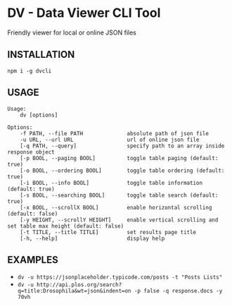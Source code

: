 # DV - Data Viewer CLI Tool
Friendly viewer for local or online JSON files

## INSTALLATION
`npm i -g dvcli`

## USAGE
```
Usage:
    dv [options]

Options:
    -f PATH, --file PATH              absolute path of json file
    -u URL, --url URL                 url of online json file
    [-q PATH, --query]                specify path to an array inside response object
    [-p BOOL, --paging BOOL]          toggle table paging (default: true)
    [-o BOOL, --ordering BOOL]        toggle table ordering (default: true)
    [-i BOOL, --info BOOL]            toggle table information (default: true)
    [-s BOOL, --searching BOOL]       toggle table search (default: true)
    [-x BOOL, --scrollX BOOL]         enable horizontal scrolling (default: false)
    [-y HEIGHT, --scrollY HEIGHT]     enable vertical scrolling and set table max height (default: false)
    [-t TITLE, --title TITLE]         set results page title
    [-h, --help]                      display help
```

## EXAMPLES
* `dv -u https://jsonplaceholder.typicode.com/posts -t "Posts Lists"`
* `dv -u http://api.plos.org/search?q=title:Drosophila&wt=json&indent=on -p false -q response.docs -y 70vh`